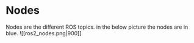 # Nodes
Nodes are the different ROS topics. in the below picture the nodes are in blue.
![[ros2_nodes.png|900]]
